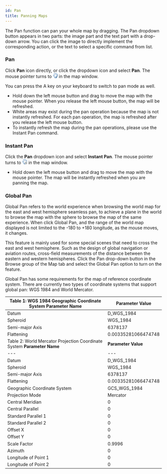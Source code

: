 ```yaml
---
id: Pan
title: Panning Maps
---
```

The Pan function can pan your whole map by dragging. The Pan dropdown button
appears in two parts: the image part and the text part with a drop-down arrow.
You can click the image to directly implement the corresponding action, or the
text to select a specific command from list.

### Pan

Click **Pan** icon directly, or click the dropdown icon and select **Pan**. 
The mouse pointer turns to ![](img/panStatus.png) in the map window.

You can press the A key on your keyboard to switch to pan mode as well.

  * Hold down the left mouse button and drag to move the map with the mouse pointer. When you release the left mouse button, the map will be refreshed.
  * White areas may exist during the pan operation because the map is not instantly refreshed. For each pan operation, the map is refreshed after you release the left mouse button.
  * To instantly refresh the map during the pan operations, please use the Instant Pan command.

### Instant Pan

Click the **Pan** dropdown icon and select **Instant Pan**. The mouse pointer
turns to ![](img/PanRealtimeStatus.png) in the map window.

  * Hold down the left mouse button and drag to move the map with the mouse pointer. The map will be instantly refreshed when you are panning the map. 

### Global Pan

Global Pan refers to the world experience when browsing the world map for the
east and west hemisphere seamless pan, to achieve a plane in the world to
browse the map with the sphere to browse the map of the same experience. When
click Global Pan, and the range of the world map displayed is not limited to
the -180 to +180 longitude, as the mouse moves, it changes.

This feature is mainly used for some special scenes that need to cross the
east and west hemisphere. Such as the design of global navigation or aviation
routes, cross-field measurements of the distance between the eastern and
western hemispheres. Click the Pan drop-down button in the Browse group of the
Map tab and select the Global Pan option to turn on the feature.

Global Pan has some requirements for the map of reference coordinate system. There are currently two types of coordinate systems that support global pan: WGS 1984 and World Mercator.

Table 1: WGS 1984 Geographic Coordinate System **Parameter Name** | **Parameter Value**  
---|---  
Datum | D_WGS_1984  
Spheroid | WGS_1984  
Semi-major Axis | 6378137  
Flattening | 0.00335281066474748  
Table 2: World Mercator Projection Coordinate System **Parameter Name** | **Parameter Value**  
---|---  
Datum | D_WGS_1984  
Spheroid | WGS_1984  
Semi-major Axis | 6378137  
Flattening | 0.00335281066474748  
Geographic Coordinate System | GCS_WGS_1984  
Projection Mode | Mercator  
Central Meridian | 0  
Central Parallel | 0  
Standard Parallel 1 | 0  
Standard Parallel 2 | 0  
Offset X | 0  
Offset Y | 0  
Scale Factor | 0.9996  
Azimuth | 0  
Longitude of Point 1 | 0  
Longitude of Point 2 | 0  
  
